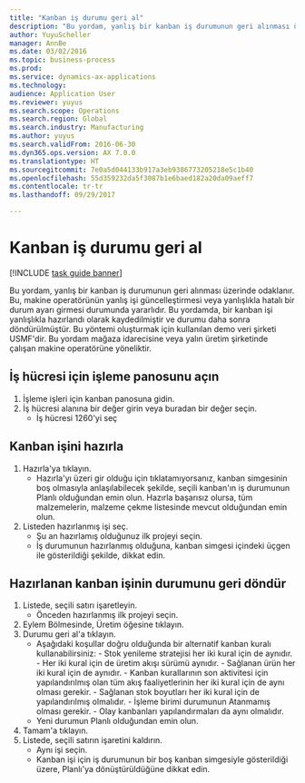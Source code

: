 ```yaml
--- 
title: "Kanban iş durumu geri al"
description: "Bu yordam, yanlış bir kanban iş durumunun geri alınması üzerinde odaklanır."
author: YuyuScheller
manager: AnnBe
ms.date: 03/02/2016
ms.topic: business-process
ms.prod: 
ms.service: dynamics-ax-applications
ms.technology: 
audience: Application User
ms.reviewer: yuyus
ms.search.scope: Operations
ms.search.region: Global
ms.search.industry: Manufacturing
ms.author: yuyus
ms.search.validFrom: 2016-06-30
ms.dyn365.ops.version: AX 7.0.0
ms.translationtype: HT
ms.sourcegitcommit: 7e0a5d044133b917a3eb9386773205218e5c1b40
ms.openlocfilehash: 55d359232da5f3087b1e6baed182a20da09aeff7
ms.contentlocale: tr-tr
ms.lasthandoff: 09/29/2017

---
```

# <a name="revert-kanban-job-status"></a>Kanban iş durumu geri al

[!INCLUDE [task guide banner](../../includes/task-guide-banner.md)]

Bu yordam, yanlış bir kanban iş durumunun geri alınması üzerinde odaklanır. Bu, makine operatörünün yanlış işi güncelleştirmesi veya yanlışlıkla hatalı bir durum ayarı girmesi durumunda yararlıdır. Bu yordamda, bir kanban işi yanlışlıkla hazırlandı olarak kaydedilmiştir ve durumu daha sonra döndürülmüştür. Bu yöntemi oluşturmak için kullanılan demo veri şirketi USMF'dir. Bu yordam mağaza idarecisine veya yalın üretim şirketinde çalışan makine operatörüne yöneliktir.


## <a name="open-process-board-for-the-work-cell"></a>İş hücresi için işleme panosunu açın
1. İşleme işleri için kanban panosuna gidin.
2. İş hücresi alanına bir değer girin veya buradan bir değer seçin.
    * İş hücresi 1260'yi seç  

## <a name="prepare-kanban-job"></a>Kanban işini hazırla
1. Hazırla'ya tıklayın.
    * Hazırla'yı üzeri gir olduğu için tıklatamıyorsanız, kanban simgesinin boş olmasıyla anlaşılabilecek şekilde, seçili kanban'ın iş durumunun Planlı olduğundan emin olun. Hazırla başarısız olursa, tüm malzemelerin, malzeme çekme listesinde mevcut olduğundan emin olun.  
2. Listeden hazırlanmış işi seç.
    * Şu an hazırlamış olduğunuz ilk projeyi seçin.  
    * İş durumunun hazırlanmış olduğuna, kanban simgesi içindeki üçgen ile gösterildiği şekilde, dikkat edin.  

## <a name="revert-the-status-of-the-prepared-kanban-job"></a>Hazırlanan kanban işinin durumunu geri döndür
1. Listede, seçili satırı işaretleyin.
    * Önceden hazırlanmış ilk projeyi seçin.  
2. Eylem Bölmesinde, Üretim öğesine tıklayın.
3. Durumu geri al'a tıklayın.
    * Aşağıdaki koşullar doğru olduğunda bir alternatif kanban kuralı kullanabilirsiniz:  - Stok yenileme stratejisi her iki kural için de aynıdır.  - Her iki kural için de üretim akışı sürümü aynıdır.  - Sağlanan ürün her iki kural için de aynıdır.  - Kanban kurallarının son aktivitesi için yapılandırılmış olan tüm akış faaliyetlerinin her iki kural için de aynı olması gerekir.  - Sağlanan stok boyutları her iki kural için de yapılandırılmış olmalıdır.  - İşleme birimi durumunun Atanmamış olması gerekir.  - Olay kanbanları yapılandırmaları da aynı olmalıdır.  
    * Yeni durumun Planlı olduğundan emin olun.  
4. Tamam'a tıklayın.
5. Listede, seçili satırın işaretini kaldırın.
    * Aynı işi seçin.  
    * Kanban işi için iş durumunun bir boş kanban simgesiyle gösterildiği üzere, Planlı'ya dönüştürüldüğüne dikkat edin.  


